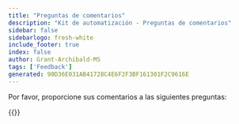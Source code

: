 ```yaml
---
title: "Preguntas de comentarios"
description: "Kit de automatización - Preguntas de comentarios"
sidebar: false
sidebarlogo: fresh-white
include_footer: true
index: false
author: Grant-Archibald-MS
tags: ['Feedback']
generated: 90D36E031AB41728C4E6F2F3BF161301F2C9616E
---
```


Por favor, proporcione sus comentarios a las siguientes preguntas:

{{<questions name="/content/es/feedback.json" completed="Gracias por completar las preguntas" showNavigationButtons="false" locale="es">}}
